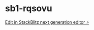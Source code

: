 # sb1-rqsovu

[Edit in StackBlitz next generation editor ⚡️](https://stackblitz.com/~/github.com/Ankitblackrock/sb1-rqsovu)